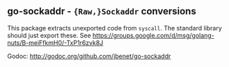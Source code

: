 ## go-sockaddr - `{Raw,}Sockaddr` conversions

This package extracts unexported code from `syscall`. The standard library should just export these. See https://groups.google.com/d/msg/golang-nuts/B-meiFfkmH0/-TxP1r6zvk8J

Godoc: http://godoc.org/github.com/jbenet/go-sockaddr
